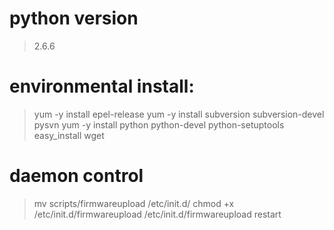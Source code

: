 # python version
> 2.6.6

# environmental install:
> yum -y install epel-release
> yum -y install subversion subversion-devel pysvn
> yum -y install python python-devel python-setuptools
> easy_install wget

# daemon control
> mv scripts/firmwareupload /etc/init.d/
> chmod +x /etc/init.d/firmwareupload
> /etc/init.d/firmwareupload restart